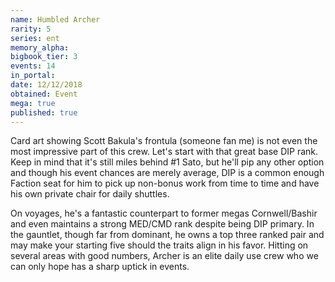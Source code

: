 ```yaml
---
name: Humbled Archer
rarity: 5
series: ent
memory_alpha:
bigbook_tier: 3
events: 14
in_portal:
date: 12/12/2018
obtained: Event
mega: true
published: true
---
```


Card art showing Scott Bakula's frontula (someone fan me) is not even the most impressive part of this crew. Let's start with that great base DIP rank. Keep in mind that it's still miles behind #1 Sato, but he'll pip any other option and though his event chances are merely average, DIP is a common enough Faction seat for him to pick up non-bonus work from time to time and have his own private chair for daily shuttles. 

On voyages, he's a fantastic counterpart to former megas Cornwell/Bashir and even maintains a strong MED/CMD rank despite being DIP primary. In the gauntlet, though far from dominant, he owns a top three ranked pair and may make your starting five should the traits align in his favor. Hitting on several areas with good numbers, Archer is an elite daily use crew who we can only hope has a sharp uptick in events.
